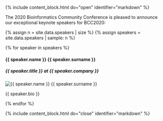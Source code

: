 <!--Important for markdown to render! Also make sure the page has a .md extension-->
{% include content_block.html do="open" identifier="markdown" %} <div markdown="1">

The 2020 Bioinformatics Community Conference is pleased to announce our exceptional keynote speakers for BCC2020:

<!-- Sorts the array randomly -->
{% assign n = site.data.speakers | size %}
{% assign speakers = site.data.speakers | sample: n %}

{% for speaker in speakers %}
<h4>{{ speaker.name }} {{ speaker.surname }}</h4>
<h5>{{ speaker.title }} at {{ speaker.company }}</h5>
<div class="pull-right">
  <img src="{{ site.baseurl | append: '/img/people/' | append: speaker.thumbnailUrl }}" alt="{{ speaker.name }} {{ speaker.surname }}" />
</div>

{{  speaker.bio }}

{% endfor %}

</div> {% include content_block.html do="close" identifier="markdown" %}
